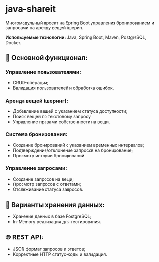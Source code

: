 # java-shareit
Многомодульный проект на Spring Boot управления бронированием и запросами на аренду вещей (шерин.

**Используемые технологии:** Java, Spring Boot, Maven, PostgreSQL, Docker.

## 💼 Основной функционал:
### Управление пользователями:
*   CRUD-операции;
*   Валидация пользователей и обработка ошибок.

### Аренда вещей (шеринг):
*   Добавление вещей с указанием статуса доступности;
*   Поиск вещей по текстовому запросу;
*   Управление правами собственности на вещи.

### Система бронирования:
*   Создание бронирований с указанием временных интервалов;
*   Подтверждение/отклонение запросов на бронирование;
*   Просмотр истории бронирований.

### Управление запросами:
*   Создание запросов на вещи;
*   Просмотр запросов с ответами;
*   Отслеживание статуса запросов.

## 💾 Варианты хранения данных:
*   Хранение данных в базе PostgreSQL;
*   In-Memory реализация для тестирования.

## 🌐 REST API:
*   JSON формат запросов и ответов;
*   Корректные HTTP статус-коды и валидация.
